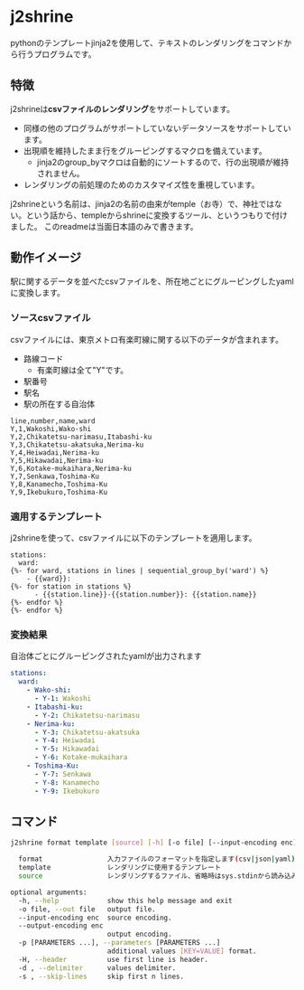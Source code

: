 # j2shrine
pythonのテンプレートjinja2を使用して、テキストのレンダリングをコマンドから行うプログラムです。

## 特徴
 j2shrineは**csvファイルのレンダリング**をサポートしています。
  * 同様の他のプログラムがサポートしていないデータソースをサポートしています。
  * 出現順を維持したまま行をグルーピングするマクロを備えています。
    * jinja2のgroup_byマクロは自動的にソートするので、行の出現順が維持されません。
* レンダリングの前処理のためのカスタマイズ性を重視しています。

j2shrineという名前は、jinja2の名前の由来がtemple（お寺）で、神社ではない。という話から、templeからshrineに変換するツール、というつもりで付けました。
このreadmeは当面日本語のみで書きます。
 
## 動作イメージ
駅に関するデータを並べたcsvファイルを、所在地ごとにグルーピングしたyamlに変換します。
### ソースcsvファイル
csvファイルには、東京メトロ有楽町線に関する以下のデータが含まれます。
* 路線コード
  * 有楽町線は全て"Y"です。
* 駅番号
* 駅名
* 駅の所在する自治体
``` csv
line,number,name,ward
Y,1,Wakoshi,Wako-shi
Y,2,Chikatetsu-narimasu,Itabashi-ku
Y,3,Chikatetsu-akatsuka,Nerima-ku
Y,4,Heiwadai,Nerima-ku
Y,5,Hikawadai,Nerima-ku
Y,6,Kotake-mukaihara,Nerima-ku
Y,7,Senkawa,Toshima-Ku
Y,8,Kanamecho,Toshima-Ku
Y,9,Ikebukuro,Toshima-Ku
```
### 適用するテンプレート
j2shrineを使って、csvファイルに以下のテンプレートを適用します。
```
stations:
  ward:
{%- for ward, stations in lines | sequential_group_by('ward') %}
    - {{ward}}: 
{%- for station in stations %}
      - {{station.line}}-{{station.number}}: {{station.name}}
{%- endfor %}
{%- endfor %}
```
### 変換結果
自治体ごとにグルーピングされたyamlが出力されます
``` yml
stations:
  ward:
    - Wako-shi:
      - Y-1: Wakoshi
    - Itabashi-ku:
      - Y-2: Chikatetsu-narimasu
    - Nerima-ku:
      - Y-3: Chikatetsu-akatsuka
      - Y-4: Heiwadai
      - Y-5: Hikawadai
      - Y-6: Kotake-mukaihara
    - Toshima-Ku:
      - Y-7: Senkawa
      - Y-8: Kanamecho
      - Y-9: Ikebukuro
```
## コマンド
``` sh
j2shrine format template [source] [-h] [-o file] [--input-encoding enc] [--output-encoding enc] [-p [PARAMETERS ...]] [-H] [-d] [-s] 

  format                入力ファイルのフォーマットを指定します(csv|json|yaml)
  template              レンダリングに使用するテンプレート
  source                レンダリングするファイル、省略時はsys.stdinから読み込みます

optional arguments:
  -h, --help            show this help message and exit
  -o file, --out file   output file.
  --input-encoding enc  source encoding.
  --output-encoding enc
                        output encoding.
  -p [PARAMETERS ...], --parameters [PARAMETERS ...]
                        additional values [KEY=VALUE] format.
  -H, --header          use first line is header.
  -d , --delimiter      values delimiter.
  -s , --skip-lines     skip first n lines.
 ```

